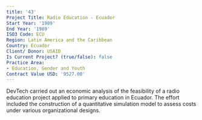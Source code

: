 ```yaml
---
title: '43'
Project Title: Radio Education - Ecuador
Start Year: '1989'
End Year: '1989'
ISO3 Code: ECU
Region: Latin America and the Caribbean
Country: Ecuador
Client/ Donor: USAID
Is Current Project? (true/false): false
Practice Area:
- Education, Gender and Youth
Contract Value USD: '9527.00'
---
```


DevTech carried out an economic analysis of the feasibility of a radio education project applied to primary education in Ecuador. The effort included the construction of a quantitative simulation model to assess costs under various organizational designs.